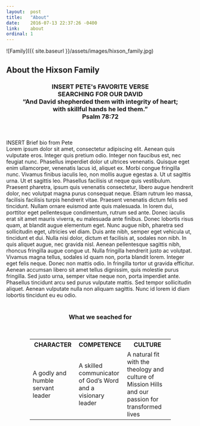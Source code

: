 ```yaml
---
layout:  post
title:   "About"
date:    2016-07-13 22:37:26 -0400
link:    about
ordinal: 1
---
```



![Family]({{ site.baseurl }}/assets/images/hixson_family.jpg)

## About the Hixson Family

<center>
<H3> INSERT PETE's FAVORITE VERSE <br>
SEARCHING FOR OUR DAVID<br>
“And David shepherded them with integrity of heart;<br>
with skillful hands he led them.”<br>
Psalm 78:72 </H3>
</center>

<br><br>INSERT Brief bio from Pete <br>
Lorem ipsum dolor sit amet, consectetur adipiscing elit. Aenean quis vulputate eros. Integer quis pretium odio. Integer non faucibus est, nec feugiat nunc. Phasellus imperdiet dolor ut ultrices venenatis. Quisque eget enim ullamcorper, venenatis lacus id, aliquet ex. Morbi congue fringilla nunc. Vivamus finibus iaculis leo, non mollis augue egestas a. Ut ut sagittis urna. Ut et sagittis leo. Phasellus facilisis ut neque quis vestibulum.
Praesent pharetra, ipsum quis venenatis consectetur, libero augue hendrerit dolor, nec volutpat magna purus consequat neque. Etiam rutrum leo massa, facilisis facilisis turpis hendrerit vitae. Praesent venenatis dictum felis sed tincidunt. Nullam ornare euismod ante quis malesuada. In lorem dui, porttitor eget pellentesque condimentum, rutrum sed ante. Donec iaculis erat sit amet mauris viverra, eu malesuada ante finibus. Donec lobortis risus quam, at blandit augue elementum eget. Nunc augue nibh, pharetra sed sollicitudin eget, ultricies vel diam. Duis ante nibh, semper eget vehicula ut, tincidunt et dui. Nulla nisi dolor, dictum et facilisis at, sodales non nibh. In quis aliquet augue, nec gravida nisl. Aenean pellentesque sagittis nibh, rhoncus fringilla augue congue ut. Nulla fringilla hendrerit justo ac volutpat. Vivamus magna tellus, sodales id quam non, porta blandit lorem.
Integer eget felis neque. Donec non mattis odio. In fringilla tortor ut gravida efficitur. Aenean accumsan libero sit amet tellus dignissim, quis molestie purus fringilla. Sed justo urna, semper vitae neque non, porta imperdiet ante. Phasellus tincidunt arcu sed purus vulputate mattis. Sed tempor sollicitudin aliquet. Aenean vulputate nulla non aliquam sagittis. Nunc id lorem id diam lobortis tincidunt eu eu odio.
<br><br>
<center>
<H3> What we seached for</H3>
</center>
<br>

<center>
<table style="width:75%">
<tr>
<th style="width:33%">CHARACTER</th>
<th style="width:33%">COMPETENCE</th>
<th style="width:34%">CULTURE</th>
</tr>
<tr>
<td>A godly and humble servant leader </td>
<td>A skilled communicator of God’s Word and a visionary leader</td>
<td>A natural fit with the theology and culture of Mission Hills and our passion for transformed lives</td>
</tr>
</table>
</center>